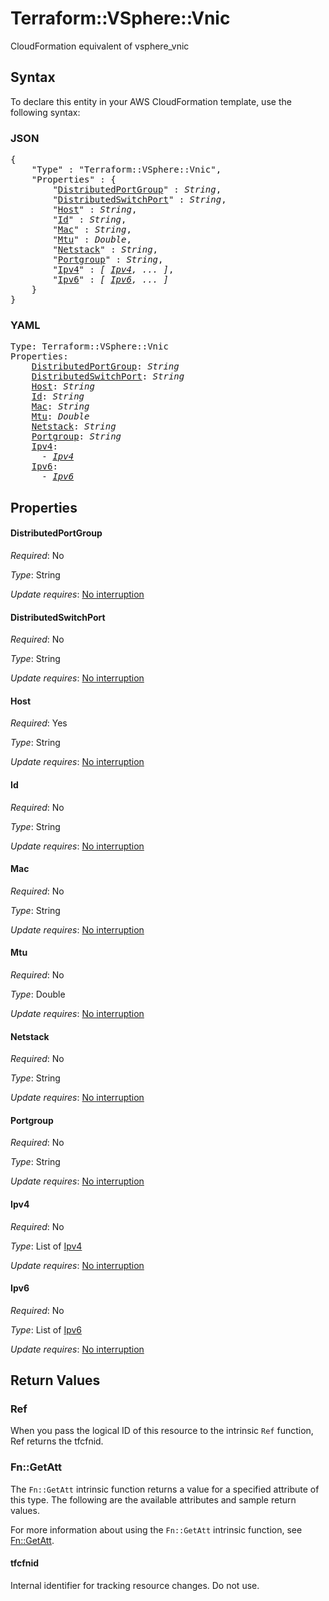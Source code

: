 # Terraform::VSphere::Vnic

CloudFormation equivalent of vsphere_vnic

## Syntax

To declare this entity in your AWS CloudFormation template, use the following syntax:

### JSON

<pre>
{
    "Type" : "Terraform::VSphere::Vnic",
    "Properties" : {
        "<a href="#distributedportgroup" title="DistributedPortGroup">DistributedPortGroup</a>" : <i>String</i>,
        "<a href="#distributedswitchport" title="DistributedSwitchPort">DistributedSwitchPort</a>" : <i>String</i>,
        "<a href="#host" title="Host">Host</a>" : <i>String</i>,
        "<a href="#id" title="Id">Id</a>" : <i>String</i>,
        "<a href="#mac" title="Mac">Mac</a>" : <i>String</i>,
        "<a href="#mtu" title="Mtu">Mtu</a>" : <i>Double</i>,
        "<a href="#netstack" title="Netstack">Netstack</a>" : <i>String</i>,
        "<a href="#portgroup" title="Portgroup">Portgroup</a>" : <i>String</i>,
        "<a href="#ipv4" title="Ipv4">Ipv4</a>" : <i>[ <a href="ipv4.md">Ipv4</a>, ... ]</i>,
        "<a href="#ipv6" title="Ipv6">Ipv6</a>" : <i>[ <a href="ipv6.md">Ipv6</a>, ... ]</i>
    }
}
</pre>

### YAML

<pre>
Type: Terraform::VSphere::Vnic
Properties:
    <a href="#distributedportgroup" title="DistributedPortGroup">DistributedPortGroup</a>: <i>String</i>
    <a href="#distributedswitchport" title="DistributedSwitchPort">DistributedSwitchPort</a>: <i>String</i>
    <a href="#host" title="Host">Host</a>: <i>String</i>
    <a href="#id" title="Id">Id</a>: <i>String</i>
    <a href="#mac" title="Mac">Mac</a>: <i>String</i>
    <a href="#mtu" title="Mtu">Mtu</a>: <i>Double</i>
    <a href="#netstack" title="Netstack">Netstack</a>: <i>String</i>
    <a href="#portgroup" title="Portgroup">Portgroup</a>: <i>String</i>
    <a href="#ipv4" title="Ipv4">Ipv4</a>: <i>
      - <a href="ipv4.md">Ipv4</a></i>
    <a href="#ipv6" title="Ipv6">Ipv6</a>: <i>
      - <a href="ipv6.md">Ipv6</a></i>
</pre>

## Properties

#### DistributedPortGroup

_Required_: No

_Type_: String

_Update requires_: [No interruption](https://docs.aws.amazon.com/AWSCloudFormation/latest/UserGuide/using-cfn-updating-stacks-update-behaviors.html#update-no-interrupt)

#### DistributedSwitchPort

_Required_: No

_Type_: String

_Update requires_: [No interruption](https://docs.aws.amazon.com/AWSCloudFormation/latest/UserGuide/using-cfn-updating-stacks-update-behaviors.html#update-no-interrupt)

#### Host

_Required_: Yes

_Type_: String

_Update requires_: [No interruption](https://docs.aws.amazon.com/AWSCloudFormation/latest/UserGuide/using-cfn-updating-stacks-update-behaviors.html#update-no-interrupt)

#### Id

_Required_: No

_Type_: String

_Update requires_: [No interruption](https://docs.aws.amazon.com/AWSCloudFormation/latest/UserGuide/using-cfn-updating-stacks-update-behaviors.html#update-no-interrupt)

#### Mac

_Required_: No

_Type_: String

_Update requires_: [No interruption](https://docs.aws.amazon.com/AWSCloudFormation/latest/UserGuide/using-cfn-updating-stacks-update-behaviors.html#update-no-interrupt)

#### Mtu

_Required_: No

_Type_: Double

_Update requires_: [No interruption](https://docs.aws.amazon.com/AWSCloudFormation/latest/UserGuide/using-cfn-updating-stacks-update-behaviors.html#update-no-interrupt)

#### Netstack

_Required_: No

_Type_: String

_Update requires_: [No interruption](https://docs.aws.amazon.com/AWSCloudFormation/latest/UserGuide/using-cfn-updating-stacks-update-behaviors.html#update-no-interrupt)

#### Portgroup

_Required_: No

_Type_: String

_Update requires_: [No interruption](https://docs.aws.amazon.com/AWSCloudFormation/latest/UserGuide/using-cfn-updating-stacks-update-behaviors.html#update-no-interrupt)

#### Ipv4

_Required_: No

_Type_: List of <a href="ipv4.md">Ipv4</a>

_Update requires_: [No interruption](https://docs.aws.amazon.com/AWSCloudFormation/latest/UserGuide/using-cfn-updating-stacks-update-behaviors.html#update-no-interrupt)

#### Ipv6

_Required_: No

_Type_: List of <a href="ipv6.md">Ipv6</a>

_Update requires_: [No interruption](https://docs.aws.amazon.com/AWSCloudFormation/latest/UserGuide/using-cfn-updating-stacks-update-behaviors.html#update-no-interrupt)

## Return Values

### Ref

When you pass the logical ID of this resource to the intrinsic `Ref` function, Ref returns the tfcfnid.

### Fn::GetAtt

The `Fn::GetAtt` intrinsic function returns a value for a specified attribute of this type. The following are the available attributes and sample return values.

For more information about using the `Fn::GetAtt` intrinsic function, see [Fn::GetAtt](https://docs.aws.amazon.com/AWSCloudFormation/latest/UserGuide/intrinsic-function-reference-getatt.html).

#### tfcfnid

Internal identifier for tracking resource changes. Do not use.

